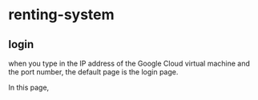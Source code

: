# renting-system

## login
when you type in the IP address of the Google Cloud 
virtual machine and the port number, 
the default page is the login page.  

In this page,
